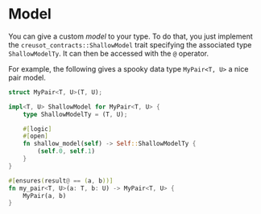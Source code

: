 # Model

You can give a custom _model_ to your type.
To do that, you just implement the `creusot_contracts::ShallowModel` trait specifying the associated type `ShallowModelTy`. It can then be accessed with the `@` operator.

For example, the following gives a spooky data type `MyPair<T, U>` a nice pair model.

```rust
struct MyPair<T, U>(T, U);

impl<T, U> ShallowModel for MyPair<T, U> {
    type ShallowModelTy = (T, U);

    #[logic]
    #[open]
    fn shallow_model(self) -> Self::ShallowModelTy {
        (self.0, self.1)
    }
}

#[ensures(result@ == (a, b))]
fn my_pair<T, U>(a: T, b: U) -> MyPair<T, U> {
    MyPair(a, b)
}
```
